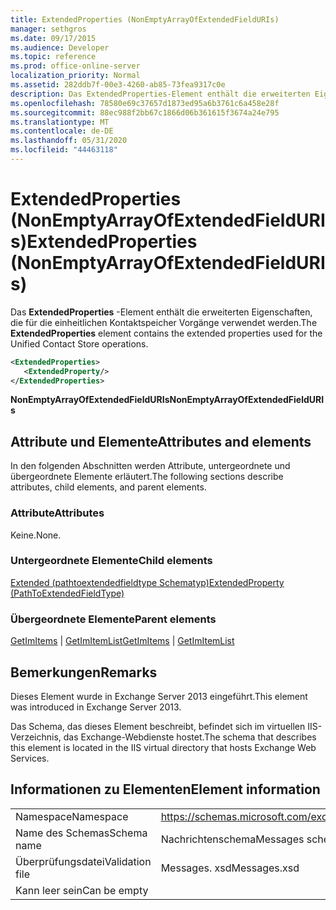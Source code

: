 ```yaml
---
title: ExtendedProperties (NonEmptyArrayOfExtendedFieldURIs)
manager: sethgros
ms.date: 09/17/2015
ms.audience: Developer
ms.topic: reference
ms.prod: office-online-server
localization_priority: Normal
ms.assetid: 282ddb7f-00e3-4260-ab85-73fea9317c0e
description: Das ExtendedProperties-Element enthält die erweiterten Eigenschaften, die für die einheitlichen Kontaktspeicher Vorgänge verwendet werden.
ms.openlocfilehash: 78580e69c37657d1873ed95a6b3761c6a458e28f
ms.sourcegitcommit: 88ec988f2bb67c1866d06b361615f3674a24e795
ms.translationtype: MT
ms.contentlocale: de-DE
ms.lasthandoff: 05/31/2020
ms.locfileid: "44463118"
---
```

# <a name="extendedproperties-nonemptyarrayofextendedfielduris"></a><span data-ttu-id="91778-103">ExtendedProperties (NonEmptyArrayOfExtendedFieldURIs)</span><span class="sxs-lookup"><span data-stu-id="91778-103">ExtendedProperties (NonEmptyArrayOfExtendedFieldURIs)</span></span>

<span data-ttu-id="91778-104">Das **ExtendedProperties** -Element enthält die erweiterten Eigenschaften, die für die einheitlichen Kontaktspeicher Vorgänge verwendet werden.</span><span class="sxs-lookup"><span data-stu-id="91778-104">The **ExtendedProperties** element contains the extended properties used for the Unified Contact Store operations.</span></span> 
  
```XML
<ExtendedProperties>
   <ExtendedProperty/>
</ExtendedProperties>
```

 <span data-ttu-id="91778-105">**NonEmptyArrayOfExtendedFieldURIs**</span><span class="sxs-lookup"><span data-stu-id="91778-105">**NonEmptyArrayOfExtendedFieldURIs**</span></span>
## <a name="attributes-and-elements"></a><span data-ttu-id="91778-106">Attribute und Elemente</span><span class="sxs-lookup"><span data-stu-id="91778-106">Attributes and elements</span></span>

<span data-ttu-id="91778-107">In den folgenden Abschnitten werden Attribute, untergeordnete und übergeordnete Elemente erläutert.</span><span class="sxs-lookup"><span data-stu-id="91778-107">The following sections describe attributes, child elements, and parent elements.</span></span>
  
### <a name="attributes"></a><span data-ttu-id="91778-108">Attribute</span><span class="sxs-lookup"><span data-stu-id="91778-108">Attributes</span></span>

<span data-ttu-id="91778-109">Keine.</span><span class="sxs-lookup"><span data-stu-id="91778-109">None.</span></span>
  
### <a name="child-elements"></a><span data-ttu-id="91778-110">Untergeordnete Elemente</span><span class="sxs-lookup"><span data-stu-id="91778-110">Child elements</span></span>

[<span data-ttu-id="91778-111">Extended (pathtoextendedfieldtype Schematyp)</span><span class="sxs-lookup"><span data-stu-id="91778-111">ExtendedProperty (PathToExtendedFieldType)</span></span>](extendedproperty-pathtoextendedfieldtype.md)
  
### <a name="parent-elements"></a><span data-ttu-id="91778-112">Übergeordnete Elemente</span><span class="sxs-lookup"><span data-stu-id="91778-112">Parent elements</span></span>

<span data-ttu-id="91778-113">[GetImItems](getimitems.md)  |  [GetImItemList](getimitemlist.md)</span><span class="sxs-lookup"><span data-stu-id="91778-113">[GetImItems](getimitems.md) | [GetImItemList](getimitemlist.md)</span></span>
  
## <a name="remarks"></a><span data-ttu-id="91778-114">Bemerkungen</span><span class="sxs-lookup"><span data-stu-id="91778-114">Remarks</span></span>

<span data-ttu-id="91778-115">Dieses Element wurde in Exchange Server 2013 eingeführt.</span><span class="sxs-lookup"><span data-stu-id="91778-115">This element was introduced in Exchange Server 2013.</span></span>
  
<span data-ttu-id="91778-116">Das Schema, das dieses Element beschreibt, befindet sich im virtuellen IIS-Verzeichnis, das Exchange-Webdienste hostet.</span><span class="sxs-lookup"><span data-stu-id="91778-116">The schema that describes this element is located in the IIS virtual directory that hosts Exchange Web Services.</span></span>
  
## <a name="element-information"></a><span data-ttu-id="91778-117">Informationen zu Elementen</span><span class="sxs-lookup"><span data-stu-id="91778-117">Element information</span></span>

|||
|:-----|:-----|
|<span data-ttu-id="91778-118">Namespace</span><span class="sxs-lookup"><span data-stu-id="91778-118">Namespace</span></span>  <br/> |https://schemas.microsoft.com/exchange/services/2006/messages  <br/> |
|<span data-ttu-id="91778-119">Name des Schemas</span><span class="sxs-lookup"><span data-stu-id="91778-119">Schema name</span></span>  <br/> |<span data-ttu-id="91778-120">Nachrichtenschema</span><span class="sxs-lookup"><span data-stu-id="91778-120">Messages schema</span></span>  <br/> |
|<span data-ttu-id="91778-121">Überprüfungsdatei</span><span class="sxs-lookup"><span data-stu-id="91778-121">Validation file</span></span>  <br/> |<span data-ttu-id="91778-122">Messages. xsd</span><span class="sxs-lookup"><span data-stu-id="91778-122">Messages.xsd</span></span>  <br/> |
|<span data-ttu-id="91778-123">Kann leer sein</span><span class="sxs-lookup"><span data-stu-id="91778-123">Can be empty</span></span>  <br/> ||
   

